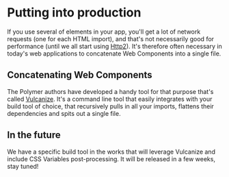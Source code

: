 # Putting into production

If you use several of elements in your app, you'll get a lot of network requests (one for each HTML import), and that's not necessarily good for performance (until we all start using [Http2](https://en.wikipedia.org/wiki/HTTP/2)). It's therefore often necessary in today's web applications to concatenate Web Components into a single file.

## Concatenating Web Components

The Polymer authors have developed a handy tool for that purpose that's called [Vulcanize](https://github.com/Polymer/vulcanize). It's a command line tool that easily integrates with your build tool of choice, that recursively pulls in all your imports, flattens their dependencies and spits out a single file.

## In the future

We have a specific build tool in the works that will leverage Vulcanize and include CSS Variables post-processing. It will be released in a few weeks, stay tuned!